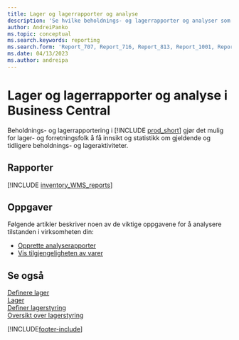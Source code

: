 ```yaml
---
title: Lager og lagerrapporter og analyse
description: 'Se hvilke beholdnings- og lagerrapporter og analyser som er tilgjengelige i standardversjonen av Business Central, slik at du kan holde oversikt over virksomheten.'
author: AndreiPanko
ms.topic: conceptual
ms.search.keywords: reporting
ms.search.form: 'Report_707, Report_716, Report_813, Report_1001, Report_5807, Report_5808, Report_5809, Report_7313, Report_7319, Report_7320'
ms.date: 04/13/2023
ms.author: andreipa
---
```

# <a name="inventory-and-warehouse-reports-and-analytics-in-business-central"></a><a name="inventory-and-warehouse-reports-and-analytics-in-business-central"></a><a name="inventory-and-warehouse-reports-and-analytics-in-business-central"></a>Lager og lagerrapporter og analyse i Business Central

Beholdnings- og lagerrapportering i [!INCLUDE [prod_short](includes/prod_short.md)] gjør det mulig for lager- og forretningsfolk å få innsikt og statistikk om gjeldende og tidligere beholdnings- og lageraktiviteter.  

## <a name="reports"></a><a name="reports"></a><a name="reports"></a>Rapporter
[!INCLUDE [inventory_WMS_reports](includes/inventory-WMS-reports-include.md)]


## <a name="tasks"></a><a name="tasks"></a><a name="tasks"></a>Oppgaver

Følgende artikler beskriver noen av de viktige oppgavene for å analysere tilstanden i virksomheten din:

* [Opprette analyserapporter](bi-how-create-analysis-views-reports.md)  
* [Vis tilgjengeligheten av varer](inventory-how-availability-overview.md)


## <a name="see-also"></a><a name="see-also"></a><a name="see-also"></a>Se også

[Definere lager](inventory-setup-inventory.md)  
[Lager](inventory-manage-inventory.md)  
[Definer lagerstyring](warehouse-setup-warehouse.md)  
[Oversikt over lagerstyring](design-details-warehouse-management.md)

[!INCLUDE[footer-include](includes/footer-banner.md)]
